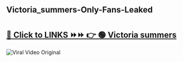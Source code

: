 
 ## Victoria_summers-Only-Fans-Leaked

# <h2><a href="https://clipsfans.com/Victoria_summers&ref=git">🔗 Click to LINKS ⏩⏩ 👉 🟢 Victoria summers </a></h2>

<a href="https://clipsfans.com/Victoria_summers&ref=git" rel="nofollow" data-target="animated-image.originalLink"><img src="https://i.ibb.co.com/xMMVF88/686577567.gif" alt="Viral Video Original" style="max-width: 100%; display: inline-block;" data-target="animated-image.originalImage"></a>
